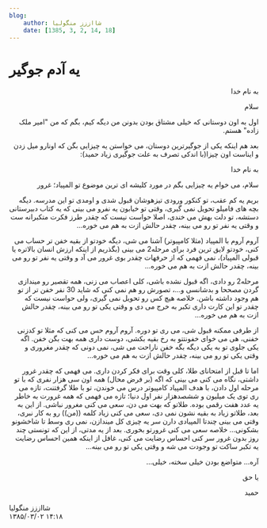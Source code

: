 ```yaml
---
blog:
    author: شااززز منگولیا
    date: [1385, 3, 2, 14, 18]
---
```

# یه آدم جوگیر

<div class="cnt">
<p class="MsoNormal" dir="rtl">به نام خدا<p></p></p>
<p class="MsoNormal" dir="rtl">سلام<p></p></p>
<p class="MsoNormal" dir="rtl">اول به اون دوستانی که خیلی مشتاق بودن بدونن من دیگه کیم، بگم که من "امیر ملک زاده" هستم.<p></p></p>
<p class="MsoNormal" dir="rtl">بعد هم اینکه یکی از جوگیرترین دوستان، می خواستن یه چیزایی بگن که اونارو میل زدن و ایناست اون چیزا(با اندکی تصرف به علت جوگیری زیاد حمید):<p></p></p>
<p class="MsoNormal" dir="rtl"></p>
<p class="MsoNormal" dir="rtl">به نام خدا<p></p></p>
<p class="MsoNormal" dir="rtl">سلام، می خوام یه چیزایی بگم در مورد کلیشه ای ترین موضوع تو المپیاد؛ غرور<p></p></p>
<p class="MsoNormal" dir="rtl">بریم یه کم عقب، تو کنکور ورودی تیزهوشان قبول شدی و اومدی تو این مدرسه. دیگه بچه های فامیلو تحویل نمی گیری، وقتی تو خیابون یه نفرو می بینی که یه کتاب دبیرستانی دستشه، تو دلت بهش می خندی، اصلا حواست نیست که چقدر طرز فکرت متکبرانه ست و وقتی یه نفر تو رو می بینه، چقدر حالش ازت به هم می خوره...<p></p></p>
<p class="MsoNormal" dir="rtl">آروم آروم با المپیاد (مثلا کامپیوتر) آشنا می شی، دیگه خودتو از بقیه خفن تر حساب می کنی، خودتو لایق ترین فرد برای مرحله2 می بینی (بگذریم از اینکه ارزش انسان بالاتره یا قبولی المپیاد)، نمی فهمی که از حرفهات چقدر بوی غرور می آد و وقتی یه نفر تو رو می بینه، چقدر حالش ازت به هم می خوره...<p></p></p>
<p class="MsoNormal" dir="rtl">مرحله2 رو دادی، اگه قبول نشده باشی، کلی اعصاب می زنی، همه تقصیر رو میندازی گردن مصححا و بدشانسی و...، تصورش رو هم نمی کنی که شاید 30 نفر خفن تر از تو هم وجود داشته باشن. خلاصه هیچ کس رو تحویل نمی گیری، ولی حواست نیست که چقدر تو این کارت داری تکبر به خرج می دی و وقتی یکی تو رو می بینه، چقدر حالش ازت به هم می خوره...<p></p></p>
<p class="MsoNormal" dir="rtl">از طرفی ممکنه قبول شی، می ری تو دوره. آروم آروم حس می کنی که مثلا تو کدزنی خفنی، هی می خوای خفونتتو به رخ بقیه بکشی، دوست داری همه بهت بگن خفن. اگه یکی جلوی تو به یکی دیگه بگه خفن ناراحت می شی، نمی دونی که چقدر مغروری و وقتی یکی تو رو می بینه، چقدر حالش ازت به هم می خوره...<p></p></p>
<p class="MsoNormal" dir="rtl">اما تا قبل از امتحانای طلا، کلی وقت برای فکر کردن داری. می فهمی که چقدر غرور داشتی، نگاه می کنی می بینی که اگه (بر فرض محال) همه اون سی هزار نفری که با تو مرحله اول دادن، با هدف المپیاد کامپیوتر درس می خوندن، تو با طلا گرفتنت، تازه می ری توی یک میلیون و ششصدهزار نفر اول دنیا؛ تازه می فهمی که همه غرورت به خاطر یه عدد هفت رقمی بوده. طلاتو که بهت می دن، سعی می کنی مغرور نباشی. از این به بعد، طلاتو زیاد به بقیه نشون نمی دی، سعی می کنی زیاد کلمه ((من)) رو به کار نبری، وقتی می بینی چندتا المپیادی دارن سر یه چیزی کل میندازن، نمی ری وسط تا شاخشونو بشکونی... خلاصه سعی می کنی غرورتو بخوری. بعد از یه مدتی، از این که تونستی چند روز بدون غرور سر کنی احساس رضایت می کنی، غافل از اینکه همین احساس رضایت یه تکبر ساکت تو وجودت می شه و وقتی یکی تو رو می بینه...<p></p></p>
<p class="MsoNormal" dir="rtl">آره... متواضع بودن خیلی سخته، خیلی...<p></p></p>
<p class="MsoNormal" dir="rtl"></p>
<p class="MsoNormal" dir="rtl">یا حق<p></p></p>
<p class="MsoNormal" dir="rtl">حمید<p></p></p>
<p class="MsoNormal"></p>
<p class="MsoNormal" dir="rtl"></p><p></p>
</div>

<div class="blog-info">
    <div class="blog-author">شااززز منگولیا</div>
    <div class="blog-date">۱۳۸۵/۰۳/۰۲ ۱۴:۱۸</div>
</div>

